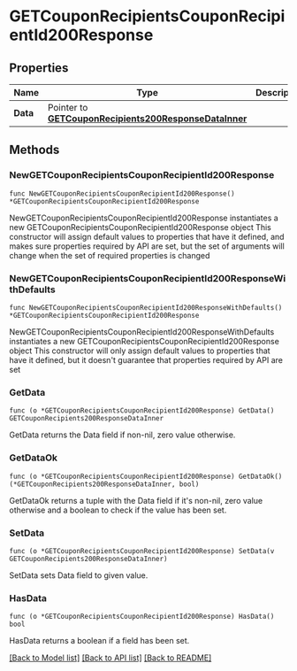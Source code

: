 # GETCouponRecipientsCouponRecipientId200Response

## Properties

Name | Type | Description | Notes
------------ | ------------- | ------------- | -------------
**Data** | Pointer to [**GETCouponRecipients200ResponseDataInner**](GETCouponRecipients200ResponseDataInner.md) |  | [optional] 

## Methods

### NewGETCouponRecipientsCouponRecipientId200Response

`func NewGETCouponRecipientsCouponRecipientId200Response() *GETCouponRecipientsCouponRecipientId200Response`

NewGETCouponRecipientsCouponRecipientId200Response instantiates a new GETCouponRecipientsCouponRecipientId200Response object
This constructor will assign default values to properties that have it defined,
and makes sure properties required by API are set, but the set of arguments
will change when the set of required properties is changed

### NewGETCouponRecipientsCouponRecipientId200ResponseWithDefaults

`func NewGETCouponRecipientsCouponRecipientId200ResponseWithDefaults() *GETCouponRecipientsCouponRecipientId200Response`

NewGETCouponRecipientsCouponRecipientId200ResponseWithDefaults instantiates a new GETCouponRecipientsCouponRecipientId200Response object
This constructor will only assign default values to properties that have it defined,
but it doesn't guarantee that properties required by API are set

### GetData

`func (o *GETCouponRecipientsCouponRecipientId200Response) GetData() GETCouponRecipients200ResponseDataInner`

GetData returns the Data field if non-nil, zero value otherwise.

### GetDataOk

`func (o *GETCouponRecipientsCouponRecipientId200Response) GetDataOk() (*GETCouponRecipients200ResponseDataInner, bool)`

GetDataOk returns a tuple with the Data field if it's non-nil, zero value otherwise
and a boolean to check if the value has been set.

### SetData

`func (o *GETCouponRecipientsCouponRecipientId200Response) SetData(v GETCouponRecipients200ResponseDataInner)`

SetData sets Data field to given value.

### HasData

`func (o *GETCouponRecipientsCouponRecipientId200Response) HasData() bool`

HasData returns a boolean if a field has been set.


[[Back to Model list]](../README.md#documentation-for-models) [[Back to API list]](../README.md#documentation-for-api-endpoints) [[Back to README]](../README.md)


